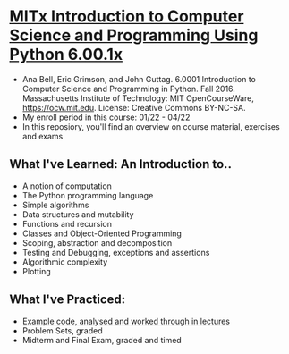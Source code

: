 # [MITx Introduction to Computer Science and Programming Using Python 6.00.1x ](https://www.edx.org/course/introduction-to-computer-science-and-programming-7)
* Ana Bell, Eric Grimson, and John Guttag. 6.0001 Introduction to Computer Science and Programming in Python. Fall 2016. Massachusetts Institute of Technology: MIT OpenCourseWare, https://ocw.mit.edu. License: Creative Commons BY-NC-SA.
* My enroll period in this course:  01/22 - 04/22
* In this reposiory, you'll find an overview on course material, exercises and exams

## What I've Learned: An Introduction to.. 
* A notion of computation
* The Python programming language
* Simple algorithms
* Data structures and mutability
* Functions and recursion
* Classes and Object-Oriented Programming 
* Scoping, abstraction and decomposition
* Testing and Debugging, exceptions and assertions
* Algorithmic complexity
* Plotting

## What I've Practiced:
* [Example code, analysed and worked through in lectures](https://github.com/Karoline0097/Introduction-to-Computer-Science-and-Programming-Using-Python/tree/main/Lectures)
* Problem Sets, graded 
* Midterm and Final Exam, graded and timed



